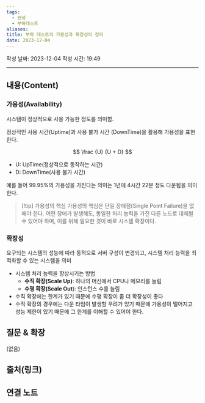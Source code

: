 ```yaml
---
tags:
  - 완성
  - 부하테스트
aliases: 
title: 부하 테스트의 가용성과 확장성의 정의
date: 2023-12-04
---
```

작성 날짜: 2023-12-04
작성 시간: 19:49


----
## 내용(Content)

### 가용성(Availability)

시스템이 정상적으로 사용 가능한 정도를 의미함.

정상적인 사용 시간(Uptime)과 사용 불가 시간 (DownTime)을 활용해 가용성을 표현한다.

$$
	\frac {U} {U + D}
$$
- U: UpTime(정상적으로 동작하는 시간)
- D: DownTime(사용 불가 시간)

예를 들어 99.95%의 가용성을 가진다는 의미는 1년에 4시간 22분 정도 다운됨을 의미한다.


>[!tip] 가용성의 핵심
>가용성의 핵심은 단일 장애점(Single Point Failure)을 없애야 한다. 어떤 장애가 발생해도, 동일한 처리 능력을 가진 다른 노드로 대체될 수 있어야 하며, 이를 위해 필요한 것이 바로 시스템 확장이다.


### 확장성
요구되는 시스템의 성능에 따라 동적으로 서버 구성이 변경되고, 시스템 처리 능력을 최적화할 수 있는 시스템을 의미

- 시스템 처리 능력을 향상시키는 방법
	- **수직 확장(Scale Up)**: 하나의 머신에서 CPU나 메모리를 늘림
	- **수평 확장(Scale Out**): 인스턴스 수를 늘림
- 수직 확장에는 한계가 있기 때문에 수평 확장이 좀 더 확장성이 좋다
- 수직 확장의 경우에는 다운 타임이 발생할 우려가 있기 때문에 가용성이 떨어지고 성능 제한이 있기 때문에 그 한계를 이해할 수 있어야 한다.

## 질문 & 확장

(없음)

## 출처(링크)


## 연결 노트










